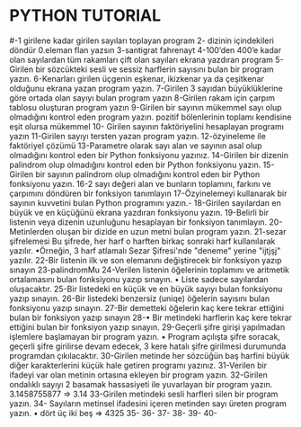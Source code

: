 # PYTHON TUTORIAL
#-1 girilene kadar girilen sayıları toplayan program
2- dizinin içindekileri döndür 0.eleman flan yazsın
3-santigrat fahrenayt
4-100’den 400’e kadar olan sayılardan tüm rakamları çift olan sayıları ekrana yazdıran program
5-Girilen bir sözcükteki sesli ve sessiz harflerin sayısını bulan bir program yazın.
6-Kenarları girilen üçgenin eşkenar, ikizkenar ya da çeşitkenar olduğunu ekrana yazan program yazın.
7-Girilen 3 sayıdan büyüklüklerine göre ortada olan sayıyı bulan program yazın
8-Girilen rakam için çarpım tablosu oluşturan program yazın
9-Girilen bir sayının mükemmel sayı olup olmadığını kontrol eden program yazın. pozitif bölenlerinin toplamı kendisine eşit olursa mükemmel
10- Girilen sayının faktöriyelini hesaplayan programı yazın
11-Girilen sayıyı tersten yazan program yazın.
12-özyineleme ile faktöriyel çözümü
13-Parametre olarak sayı alan ve sayının asal olup olmadığını kontrol eden bir Python fonksiyonu yazınız.
14-Girilen bir dizenin palindrom olup olmadığını kontrol eden bir Python fonksiyonu yazın.
15-Girilen bir sayının palindrom olup olmadığını kontrol eden bir Python fonksiyonu yazın.
16-2 sayı değeri alan ve bunların toplamını, farkını ve çarpımını döndüren bir fonksiyon tanımlayın
17-Özyinelemeyi kullanarak bir sayının kuvvetini bulan Python programını yazın.-
18-Girilen sayılardan en büyük ve en küçüğünü ekrana yazdıran fonksiyonu yazın.
19-Belirli bir listenin veya dizenin uzunluğunu hesaplayan bir fonksiyon tanımlayın.
20-Metinlerden oluşan bir dizide en uzun metni bulan program yazın.
21-sezar şifrelemesi Bu şifrede, her harf o harften birkaç sonraki harf kullanılarak yazılır.
•Örneğin, 3 harf atlamalı Sezar Şifresi'nde "deneme" yerine "ijtjşj" yazılır.
22-Bir listenin ilk ve son elemanını değiştirecek bir fonksiyon yazıp sınayın
23-palindromMu
24-Verilen listenin öğelerinin toplamını ve aritmetik ortalamasını bulan fonksiyonu yazıp sınayın.
• Liste sadece sayılardan oluşacaktır.
25-Bir listedeki en küçük ve en büyük sayıyı bulan fonksiyonu yazıp sınayın.
26-Bir listedeki benzersiz (uniqe) öğelerin sayısını bulan fonksiyonu yazıp sınayın.
27-Bir demetteki öğelerin kaç kere tekrar ettiğini bulan bir fonksiyon yazıp sınayın
28-• Bir metindeki harflerin kaç kere tekrar ettiğini bulan bir fonksiyon yazıp sınayın.
29-Geçerli şifre girişi yapılmadan işlemlere başlamayan bir program yazın.
• Program açılışta şifre soracak, geçerli şifre girilirse devam edecek, 3 kere hatalı şifre girilmesi durumunda programdan çıkılacaktır.
30-Girilen metinde her sözcüğün baş harfini büyük diğer karakterlerini küçük hale getiren programı yazınız.
31-Verilen bir ifadeyi var olan metinin ortasına ekleyen bir program yazın.
32-Girilen ondalıklı sayıyı 2 basamak hassasiyeti ile yuvarlayan bir program yazın. 3.1458755877 => 3.14
33-Girilen metindeki sesli harfleri silen bir program yazın.
34- Sayıların metinsel ifadesini içeren metinden sayı üreten program yazın. • dört üç iki beş => 4325
35-
36-
37-
38-
39-
40-

